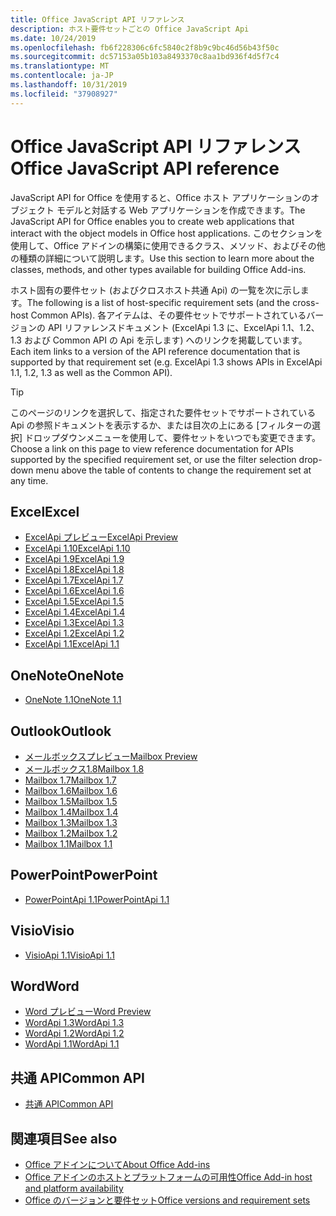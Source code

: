 ```yaml
---
title: Office JavaScript API リファレンス
description: ホスト要件セットごとの Office JavaScript Api
ms.date: 10/24/2019
ms.openlocfilehash: fb6f228306c6fc5840c2f8b9c9bc46d56b43f50c
ms.sourcegitcommit: dc57153a05b103a8493370c8aa1bd936f4d5f7c4
ms.translationtype: MT
ms.contentlocale: ja-JP
ms.lasthandoff: 10/31/2019
ms.locfileid: "37908927"
---
```

# <a name="office-javascript-api-reference"></a><span data-ttu-id="26051-103">Office JavaScript API リファレンス</span><span class="sxs-lookup"><span data-stu-id="26051-103">Office JavaScript API reference</span></span>

<span data-ttu-id="26051-104">JavaScript API for Office を使用すると、Office ホスト アプリケーションのオブジェクト モデルと対話する Web アプリケーションを作成できます。</span><span class="sxs-lookup"><span data-stu-id="26051-104">The JavaScript API for Office enables you to create web applications that interact with the object models in Office host applications.</span></span> <span data-ttu-id="26051-105">このセクションを使用して、Office アドインの構築に使用できるクラス、メソッド、およびその他の種類の詳細について説明します。</span><span class="sxs-lookup"><span data-stu-id="26051-105">Use this section to learn more about the classes, methods, and other types available for building Office Add-ins.</span></span>

<span data-ttu-id="26051-106">ホスト固有の要件セット (およびクロスホスト共通 Api) の一覧を次に示します。</span><span class="sxs-lookup"><span data-stu-id="26051-106">The following is a list of host-specific requirement sets (and the cross-host Common APIs).</span></span> <span data-ttu-id="26051-107">各アイテムは、その要件セットでサポートされているバージョンの API リファレンスドキュメント (ExcelApi 1.3 に、ExcelApi 1.1、1.2、1.3 および Common API の Api を示します) へのリンクを掲載しています。</span><span class="sxs-lookup"><span data-stu-id="26051-107">Each item links to a version of the API reference documentation that is supported by that requirement set (e.g. ExcelApi 1.3 shows APIs in ExcelApi 1.1, 1.2, 1.3 as well as the Common API).</span></span>

> [!TIP]
> <span data-ttu-id="26051-108">このページのリンクを選択して、指定された要件セットでサポートされている Api の参照ドキュメントを表示するか、または目次の上にある [フィルターの選択] ドロップダウンメニューを使用して、要件セットをいつでも変更できます。</span><span class="sxs-lookup"><span data-stu-id="26051-108">Choose a link on this page to view reference documentation for APIs supported by the specified requirement set, or use the filter selection drop-down menu above the table of contents to change the requirement set at any time.</span></span>

## <a name="excel"></a><span data-ttu-id="26051-109">Excel</span><span class="sxs-lookup"><span data-stu-id="26051-109">Excel</span></span>

- [<span data-ttu-id="26051-110">ExcelApi プレビュー</span><span class="sxs-lookup"><span data-stu-id="26051-110">ExcelApi Preview</span></span>](/javascript/api/excel?view=excel-js-preview)
- [<span data-ttu-id="26051-111">ExcelApi 1.10</span><span class="sxs-lookup"><span data-stu-id="26051-111">ExcelApi 1.10</span></span>](/javascript/api/excel?view=excel-js-1.10)
- [<span data-ttu-id="26051-112">ExcelApi 1.9</span><span class="sxs-lookup"><span data-stu-id="26051-112">ExcelApi 1.9</span></span>](/javascript/api/excel?view=excel-js-1.9)
- [<span data-ttu-id="26051-113">ExcelApi 1.8</span><span class="sxs-lookup"><span data-stu-id="26051-113">ExcelApi 1.8</span></span>](/javascript/api/excel?view=excel-js-1.8)
- [<span data-ttu-id="26051-114">ExcelApi 1.7</span><span class="sxs-lookup"><span data-stu-id="26051-114">ExcelApi 1.7</span></span>](/javascript/api/excel?view=excel-js-1.7)
- [<span data-ttu-id="26051-115">ExcelApi 1.6</span><span class="sxs-lookup"><span data-stu-id="26051-115">ExcelApi 1.6</span></span>](/javascript/api/excel?view=excel-js-1.6)
- [<span data-ttu-id="26051-116">ExcelApi 1.5</span><span class="sxs-lookup"><span data-stu-id="26051-116">ExcelApi 1.5</span></span>](/javascript/api/excel?view=excel-js-1.5)
- [<span data-ttu-id="26051-117">ExcelApi 1.4</span><span class="sxs-lookup"><span data-stu-id="26051-117">ExcelApi 1.4</span></span>](/javascript/api/excel?view=excel-js-1.4)
- [<span data-ttu-id="26051-118">ExcelApi 1.3</span><span class="sxs-lookup"><span data-stu-id="26051-118">ExcelApi 1.3</span></span>](/javascript/api/excel?view=excel-js-1.3)
- [<span data-ttu-id="26051-119">ExcelApi 1.2</span><span class="sxs-lookup"><span data-stu-id="26051-119">ExcelApi 1.2</span></span>](/javascript/api/excel?view=excel-js-1.2)
- [<span data-ttu-id="26051-120">ExcelApi 1.1</span><span class="sxs-lookup"><span data-stu-id="26051-120">ExcelApi 1.1</span></span>](/javascript/api/excel?view=excel-js-1.1)

## <a name="onenote"></a><span data-ttu-id="26051-121">OneNote</span><span class="sxs-lookup"><span data-stu-id="26051-121">OneNote</span></span>

- [<span data-ttu-id="26051-122">OneNote 1.1</span><span class="sxs-lookup"><span data-stu-id="26051-122">OneNote 1.1</span></span>](/javascript/api/onenote?view=onenote-js-1.1)

## <a name="outlook"></a><span data-ttu-id="26051-123">Outlook</span><span class="sxs-lookup"><span data-stu-id="26051-123">Outlook</span></span>

- [<span data-ttu-id="26051-124">メールボックスプレビュー</span><span class="sxs-lookup"><span data-stu-id="26051-124">Mailbox Preview</span></span>](/javascript/api/outlook?view=outlook-js-preview)
- [<span data-ttu-id="26051-125">メールボックス1.8</span><span class="sxs-lookup"><span data-stu-id="26051-125">Mailbox 1.8</span></span>](/javascript/api/outlook?view=outlook-js-1.8)
- [<span data-ttu-id="26051-126">Mailbox 1.7</span><span class="sxs-lookup"><span data-stu-id="26051-126">Mailbox 1.7</span></span>](/javascript/api/outlook?view=outlook-js-1.7)
- [<span data-ttu-id="26051-127">Mailbox 1.6</span><span class="sxs-lookup"><span data-stu-id="26051-127">Mailbox 1.6</span></span>](/javascript/api/outlook?view=outlook-js-1.6)
- [<span data-ttu-id="26051-128">Mailbox 1.5</span><span class="sxs-lookup"><span data-stu-id="26051-128">Mailbox 1.5</span></span>](/javascript/api/outlook?view=outlook-js-1.5)
- [<span data-ttu-id="26051-129">Mailbox 1.4</span><span class="sxs-lookup"><span data-stu-id="26051-129">Mailbox 1.4</span></span>](/javascript/api/outlook?view=outlook-js-1.4)
- [<span data-ttu-id="26051-130">Mailbox 1.3</span><span class="sxs-lookup"><span data-stu-id="26051-130">Mailbox 1.3</span></span>](/javascript/api/outlook?view=outlook-js-1.3)
- [<span data-ttu-id="26051-131">Mailbox 1.2</span><span class="sxs-lookup"><span data-stu-id="26051-131">Mailbox 1.2</span></span>](/javascript/api/outlook?view=outlook-js-1.2)
- [<span data-ttu-id="26051-132">Mailbox 1.1</span><span class="sxs-lookup"><span data-stu-id="26051-132">Mailbox 1.1</span></span>](/javascript/api/outlook?view=outlook-js-1.1)

## <a name="powerpoint"></a><span data-ttu-id="26051-133">PowerPoint</span><span class="sxs-lookup"><span data-stu-id="26051-133">PowerPoint</span></span>

- [<span data-ttu-id="26051-134">PowerPointApi 1.1</span><span class="sxs-lookup"><span data-stu-id="26051-134">PowerPointApi 1.1</span></span>](/javascript/api/powerpoint?view=powerpoint-js-1.1)

## <a name="visio"></a><span data-ttu-id="26051-135">Visio</span><span class="sxs-lookup"><span data-stu-id="26051-135">Visio</span></span>

- [<span data-ttu-id="26051-136">VisioApi 1.1</span><span class="sxs-lookup"><span data-stu-id="26051-136">VisioApi 1.1</span></span>](/javascript/api/visio?view=visio-js-1.1)

## <a name="word"></a><span data-ttu-id="26051-137">Word</span><span class="sxs-lookup"><span data-stu-id="26051-137">Word</span></span>

- [<span data-ttu-id="26051-138">Word プレビュー</span><span class="sxs-lookup"><span data-stu-id="26051-138">Word Preview</span></span>](/javascript/api/word?view=word-js-preview)
- [<span data-ttu-id="26051-139">WordApi 1.3</span><span class="sxs-lookup"><span data-stu-id="26051-139">WordApi 1.3</span></span>](/javascript/api/word?view=word-js-1.3)
- [<span data-ttu-id="26051-140">WordApi 1.2</span><span class="sxs-lookup"><span data-stu-id="26051-140">WordApi 1.2</span></span>](/javascript/api/word?view=word-js-1.2)
- [<span data-ttu-id="26051-141">WordApi 1.1</span><span class="sxs-lookup"><span data-stu-id="26051-141">WordApi 1.1</span></span>](/javascript/api/word?view=word-js-1.1)

## <a name="common-api"></a><span data-ttu-id="26051-142">共通 API</span><span class="sxs-lookup"><span data-stu-id="26051-142">Common API</span></span>

- [<span data-ttu-id="26051-143">共通 API</span><span class="sxs-lookup"><span data-stu-id="26051-143">Common API</span></span>](/javascript/api/office?view=common-js)

## <a name="see-also"></a><span data-ttu-id="26051-144">関連項目</span><span class="sxs-lookup"><span data-stu-id="26051-144">See also</span></span>

- [<span data-ttu-id="26051-145">Office アドインについて</span><span class="sxs-lookup"><span data-stu-id="26051-145">About Office Add-ins</span></span>](/office/dev/add-ins/overview)
- [<span data-ttu-id="26051-146">Office アドインのホストとプラットフォームの可用性</span><span class="sxs-lookup"><span data-stu-id="26051-146">Office Add-in host and platform availability</span></span>](/office/dev/add-ins/overview/office-add-in-availability)
- [<span data-ttu-id="26051-147">Office のバージョンと要件セット</span><span class="sxs-lookup"><span data-stu-id="26051-147">Office versions and requirement sets</span></span>](/office/dev/add-ins/develop/office-versions-and-requirement-sets)
